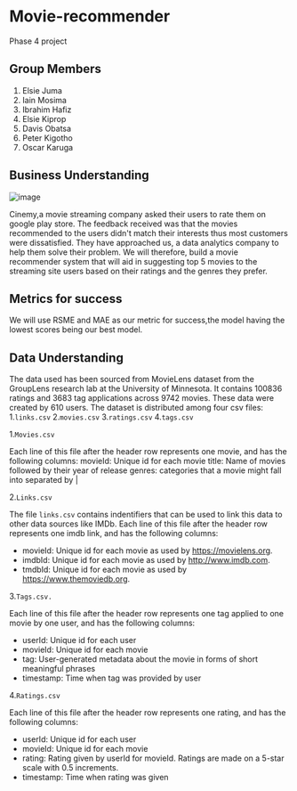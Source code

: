# Movie-recommender
Phase 4 project
## Group Members
1. Elsie Juma
2. Iain Mosima
3. Ibrahim Hafiz
4. Elsie Kiprop
5. Davis Obatsa
6. Peter Kigotho
7. Oscar Karuga
## Business Understanding
![image](https://user-images.githubusercontent.com/104361809/187465803-2daabd78-6e69-44d7-a37c-47dd439c2af0.png)

Cinemy,a movie streaming company asked their users to rate them on google play store. The feedback received was that the movies recommended to the users didn't match their interests thus most customers were dissatisfied. They have approached us, a data analytics company to help them solve their problem. We will therefore, build a movie recommender system that will aid in suggesting top 5 movies to the streaming site users based on their ratings  and the genres they prefer.
## Metrics for success
We will use RSME and MAE as our metric for success,the model having the lowest scores being our best model.
## Data Understanding
The data used has been sourced from MovieLens dataset from the GroupLens research lab at the University of Minnesota.
It contains 100836 ratings and 3683 tag applications across 9742 movies. These data were created by 610 users.
The dataset is distributed among four csv files:
1.```links.csv```
2.```movies.csv```
3.```ratings.csv```
4.```tags.csv```

1.```Movies.csv```

Each line of this file after the header row represents one movie, and has the following columns:
movieId: Unique id for each movie
title: Name of movies followed by their year of release
genres: categories that a movie might fall into separated by |

2.```Links.csv```

The file `links.csv` contains indentifiers that can be used to link this data to other data sources like IMDb. Each line of this file after the header row represents one imdb link, and has the following columns:

- movieId: Unique id for each movie as used by https://movielens.org.
- imdbId: Unique id for each movie as used by http://www.imdb.com.
- tmdbId: Unique id for each movie as used by https://www.themoviedb.org.

3.```Tags.csv.```

 Each line of this file after the header row represents one tag applied to one movie by one user, and has the following columns:
- userId: Unique id for each user
- movieId: Unique id for each movie
- tag: User-generated metadata about the movie in forms of short meaningful phrases
- timestamp: Time when tag was provided by user

4.```Ratings.csv```

Each line of this file after the header row represents one rating, and has the following columns:
- userId: Unique id for each user
- movieId: Unique id for each movie
- rating: Rating given by userId for movieId. Ratings are made on a 5-star scale with 0.5 increments.
- timestamp: Time when rating was given


